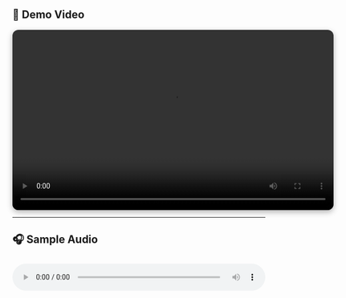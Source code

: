 ## 🎥 Demo Video

<video width="640" height="360" controls style="border-radius: 12px; box-shadow: 0 4px 12px rgba(0,0,0,0.3);">
  <source src="https://youtu.be/JIddQ2m4oXw" type="video/mp4">
  Your browser does not support the video tag.
</video>

---

## 🎧 Sample Audio

<audio controls style="width: 100%; margin-top: 10px;">
  <source src="https://www.w3schools.com/html/horse.mp3" type="audio/mpeg">
  Your browser does not support the audio tag.
</audio>
